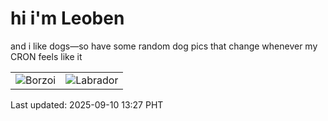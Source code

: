 # hi i'm Leoben

and i like dogs—so have some random dog pics that change whenever my CRON feels like it

|  |  |
|--------|----------|
| ![Borzoi](https://random-dog-vercel.vercel.app/api/random-borzoi?v=1757482039) | ![Labrador](https://random-dog-vercel.vercel.app/api/random-labrador?v=1757482039) |

Last updated: 2025-09-10 13:27 PHT
